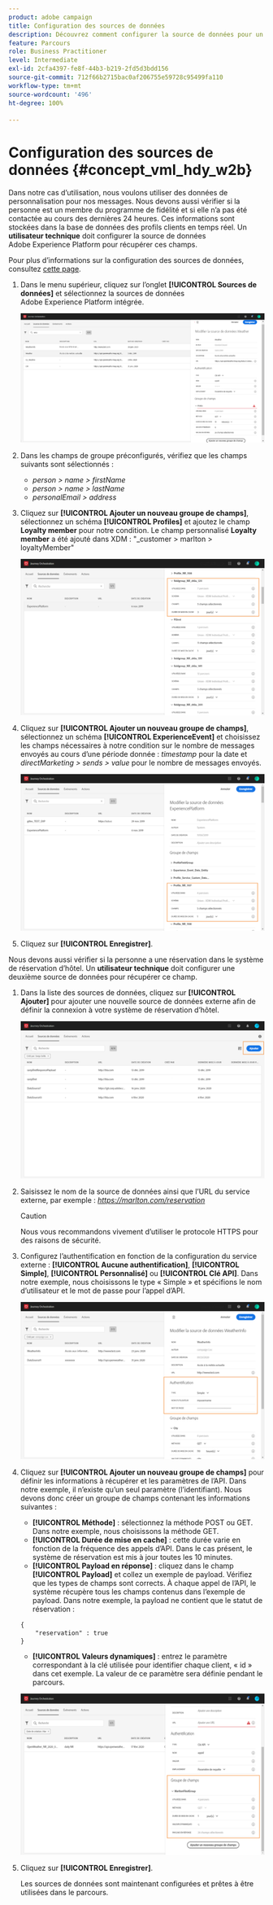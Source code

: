 ```yaml
---
product: adobe campaign
title: Configuration des sources de données
description: Découvrez comment configurer la source de données pour un cas d’utilisation avancé de parcours
feature: Parcours
role: Business Practitioner
level: Intermediate
exl-id: 2cfa4397-fe8f-44b3-b219-2fd5d3bdd156
source-git-commit: 712f66b2715bac0af206755e59728c95499fa110
workflow-type: tm+mt
source-wordcount: '496'
ht-degree: 100%

---
```


# Configuration des sources de données {#concept_vml_hdy_w2b}

Dans notre cas d’utilisation, nous voulons utiliser des données de personnalisation pour nos messages. Nous devons aussi vérifier si la personne est un membre du programme de fidélité et si elle n’a pas été contactée au cours des dernières 24 heures. Ces informations sont stockées dans la base de données des profils clients en temps réel. Un **utilisateur technique** doit configurer la source de données Adobe Experience Platform pour récupérer ces champs.

Pour plus d’informations sur la configuration des sources de données, consultez [cette page](../datasource/about-data-sources.md).

1. Dans le menu supérieur, cliquez sur l’onglet **[!UICONTROL Sources de données]** et sélectionnez la sources de données Adobe Experience Platform intégrée.

   ![](../assets/journey23.png)

1. Dans les champs de groupe préconfigurés, vérifiez que les champs suivants sont sélectionnés :

   * _person > name > firstName_
   * _person > name > lastName_
   * _personalEmail > address_

1. Cliquez sur **[!UICONTROL Ajouter un nouveau groupe de champs]**, sélectionnez un schéma **[!UICONTROL Profiles]** et ajoutez le champ **Loyalty member** pour notre condition. Le champ personnalisé **Loyalty member** a été ajouté dans XDM : &quot;_customer > marlton > loyaltyMember&quot;

   ![](../assets/journeyuc2_6.png)

1. Cliquez sur **[!UICONTROL Ajouter un nouveau groupe de champs]**, sélectionnez un schéma **[!UICONTROL ExperienceEvent]** et choisissez les champs nécessaires à notre condition sur le nombre de messages envoyés au cours d’une période donnée : _timestamp_ pour la date et _directMarketing > sends > value_ pour le nombre de messages envoyés.

   ![](../assets/journeyuc2_7.png)

1. Cliquez sur **[!UICONTROL Enregistrer]**.

Nous devons aussi vérifier si la personne a une réservation dans le système de réservation d’hôtel. Un **utilisateur technique** doit configurer une deuxième source de données pour récupérer ce champ.

1. Dans la liste des sources de données, cliquez sur **[!UICONTROL Ajouter]** pour ajouter une nouvelle source de données externe afin de définir la connexion à votre système de réservation d’hôtel.

   ![](../assets/journeyuc2_9.png)

1. Saisissez le nom de la source de données ainsi que l’URL du service externe, par exemple : _https://marlton.com/reservation_

   >[!CAUTION]
   >
   >Nous vous recommandons vivement d’utiliser le protocole HTTPS pour des raisons de sécurité.

1. Configurez l’authentification en fonction de la configuration du service externe : **[!UICONTROL Aucune authentification]**, **[!UICONTROL Simple]**, **[!UICONTROL Personnalisé]** ou **[!UICONTROL Clé API]**. Dans notre exemple, nous choisissons le type « Simple » et spécifions le nom d’utilisateur et le mot de passe pour l’appel d’API.

   ![](../assets/journeyuc2_10.png)

1. Cliquez sur **[!UICONTROL Ajouter un nouveau groupe de champs]** pour définir les informations à récupérer et les paramètres de l’API. Dans notre exemple, il n’existe qu’un seul paramètre (l’identifiant). Nous devons donc créer un groupe de champs contenant les informations suivantes :

   * **[!UICONTROL Méthode]** : sélectionnez la méthode POST ou GET. Dans notre exemple, nous choisissons la méthode GET.
   * **[!UICONTROL Durée de mise en cache]** : cette durée varie en fonction de la fréquence des appels d’API. Dans le cas présent, le système de réservation est mis à jour toutes les 10 minutes.
   * **[!UICONTROL Payload en réponse]** : cliquez dans le champ **[!UICONTROL Payload]** et collez un exemple de payload. Vérifiez que les types de champs sont corrects. À chaque appel de l’API, le système récupère tous les champs contenus dans l’exemple de payload. Dans notre exemple, la payload ne contient que le statut de réservation :

   ```
   {
       "reservation" : true
   }
   ```

   * **[!UICONTROL Valeurs dynamiques]** : entrez le paramètre correspondant à la clé utilisée pour identifier chaque client, « id » dans cet exemple. La valeur de ce paramètre sera définie pendant le parcours.

   ![](../assets/journeyuc2_11.png)

1. Cliquez sur **[!UICONTROL Enregistrer]**.

   Les sources de données sont maintenant configurées et prêtes à être utilisées dans le parcours.
